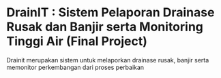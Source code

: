 <h1> DrainIT : Sistem Pelaporan Drainase Rusak dan Banjir serta Monitoring Tinggi Air (Final Project) </h1>

Drainit merupakan sistem untuk melaporkan drainase rusak, banjir serta memonitor perkembangan dari proses perbaikan
